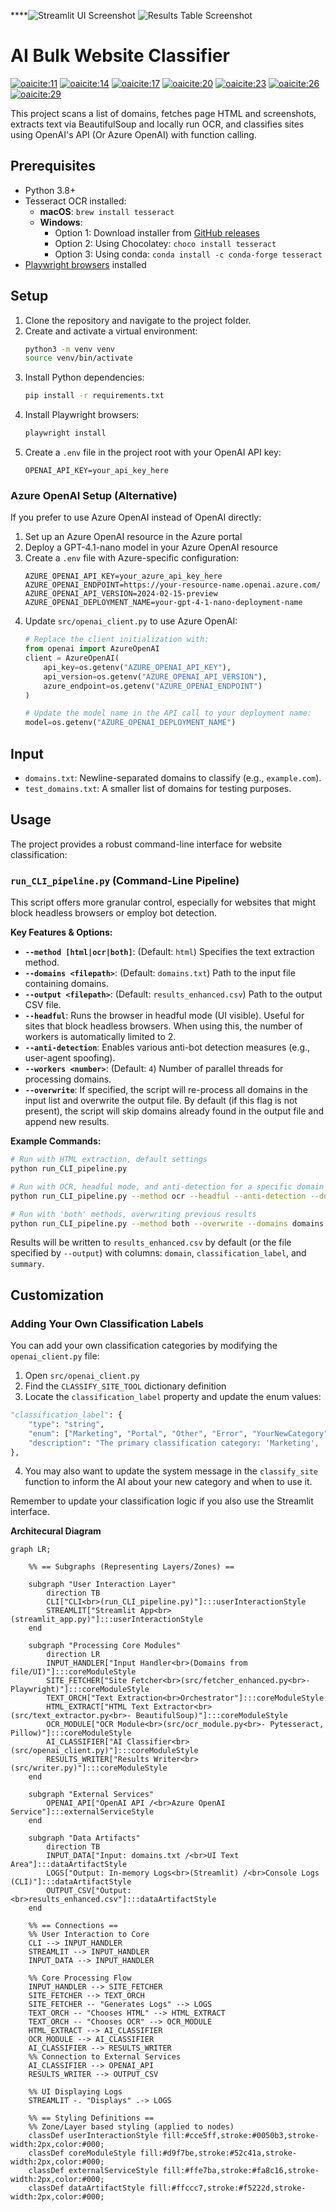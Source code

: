 ****![Streamlit UI Screenshot](./images/streamlit_screenshot.png)
![Results Table Screenshot](./images/result_example.png)

# AI Bulk Website Classifier

[![oaicite:11](https://img.shields.io/badge/Playwright-1.48.2-brightgreen?style=for-the-badge\&logo=playwright\&logoColor=white)](https://playwright.dev/)
[![oaicite:14](https://img.shields.io/badge/BeautifulSoup4-4.12.3-green?style=for-the-badge)](https://www.crummy.com/software/BeautifulSoup/bs4/doc/)
[![oaicite:17](https://img.shields.io/badge/pytesseract-0.3.10-blue?style=for-the-badge)](https://pypi.org/project/pytesseract/)
[![oaicite:20](https://img.shields.io/badge/Pillow-9.5.0-yellow?style=for-the-badge)](https://pillow.readthedocs.io/en/stable/)
[![oaicite:23](https://img.shields.io/badge/OpenAI-0.27.0-93f6ef?style=for-the-badge\&logo=openai)](https://platform.openai.com/docs)
[![oaicite:26](https://img.shields.io/badge/python--dotenv-1.0.0-lightgrey?style=for-the-badge)](https://pypi.org/project/python-dotenv/)
[![oaicite:29](https://img.shields.io/badge/Streamlit-1.32.0-FF4B4B?style=for-the-badge\&logo=streamlit\&logoColor=white)](https://streamlit.io/)


This project scans a list of domains, fetches page HTML and screenshots, extracts text via BeautifulSoup and locally run OCR, and classifies sites using OpenAI's API (Or Azure OpenAI) with function calling.

## Prerequisites

- Python 3.8+
- Tesseract OCR installed:
  - **macOS**: `brew install tesseract`
  - **Windows**: 
    - Option 1: Download installer from [GitHub releases](https://github.com/UB-Mannheim/tesseract/wiki)
    - Option 2: Using Chocolatey: `choco install tesseract`
    - Option 3: Using conda: `conda install -c conda-forge tesseract`
- [Playwright browsers](https://playwright.dev/python/docs/installation) installed

## Setup

1. Clone the repository and navigate to the project folder.
2. Create and activate a virtual environment:
   ```bash
   python3 -m venv venv
   source venv/bin/activate
   ```
3. Install Python dependencies:
   ```bash
   pip install -r requirements.txt
   ```
4. Install Playwright browsers:
   ```bash
   playwright install
   ```
5. Create a `.env` file in the project root with your OpenAI API key:
   ```dotenv
   OPENAI_API_KEY=your_api_key_here
   ```

### Azure OpenAI Setup (Alternative)

If you prefer to use Azure OpenAI instead of OpenAI directly:

1. Set up an Azure OpenAI resource in the Azure portal
2. Deploy a GPT-4.1-nano model in your Azure OpenAI resource
3. Create a `.env` file with Azure-specific configuration:
   ```dotenv
   AZURE_OPENAI_API_KEY=your_azure_api_key_here
   AZURE_OPENAI_ENDPOINT=https://your-resource-name.openai.azure.com/
   AZURE_OPENAI_API_VERSION=2024-02-15-preview
   AZURE_OPENAI_DEPLOYMENT_NAME=your-gpt-4-1-nano-deployment-name
   ```
4. Update `src/openai_client.py` to use Azure OpenAI:
   ```python
   # Replace the client initialization with:
   from openai import AzureOpenAI
   client = AzureOpenAI(
       api_key=os.getenv("AZURE_OPENAI_API_KEY"),
       api_version=os.getenv("AZURE_OPENAI_API_VERSION"),
       azure_endpoint=os.getenv("AZURE_OPENAI_ENDPOINT")
   )
   
   # Update the model name in the API call to your deployment name:
   model=os.getenv("AZURE_OPENAI_DEPLOYMENT_NAME")
   ```

## Input

- `domains.txt`: Newline-separated domains to classify (e.g., `example.com`).
- `test_domains.txt`: A smaller list of domains for testing purposes.

## Usage

The project provides a robust command-line interface for website classification:

### `run_CLI_pipeline.py` (Command-Line Pipeline)

This script offers more granular control, especially for websites that might block headless browsers or employ bot detection.

**Key Features & Options:**

*   **`--method [html|ocr|both]`**: (Default: `html`) Specifies the text extraction method.
*   **`--domains <filepath>`**: (Default: `domains.txt`) Path to the input file containing domains.
*   **`--output <filepath>`**: (Default: `results_enhanced.csv`) Path to the output CSV file.
*   **`--headful`**: Runs the browser in headful mode (UI visible). Useful for sites that block headless browsers. When using this, the number of workers is automatically limited to 2.
*   **`--anti-detection`**: Enables various anti-bot detection measures (e.g., user-agent spoofing).
*   **`--workers <number>`**: (Default: `4`) Number of parallel threads for processing domains.
*   **`--overwrite`**: If specified, the script will re-process all domains in the input list and overwrite the output file. By default (if this flag is not present), the script will skip domains already found in the output file and append new results.

**Example Commands:**

```bash
# Run with HTML extraction, default settings
python run_CLI_pipeline.py

# Run with OCR, headful mode, and anti-detection for a specific domain list
python run_CLI_pipeline.py --method ocr --headful --anti-detection --domains test_domains.txt --output test_ocr_results.csv --workers 1

# Run with 'both' methods, overwriting previous results
python run_CLI_pipeline.py --method both --overwrite --domains domains.txt --output all_results_fresh.csv
```

Results will be written to `results_enhanced.csv` by default (or the file specified by `--output`) with columns: `domain`, `classification_label`, and `summary`.

## Customization

### Adding Your Own Classification Labels

You can add your own classification categories by modifying the `openai_client.py` file:

1. Open `src/openai_client.py`
2. Find the `CLASSIFY_SITE_TOOL` dictionary definition
3. Locate the `classification_label` property and update the enum values:

```python
"classification_label": {
    "type": "string", 
    "enum": ["Marketing", "Portal", "Other", "Error", "YourNewCategory"],
    "description": "The primary classification category: 'Marketing', 'Portal', 'Other', 'Error', or 'YourNewCategory'"
},
```

4. You may also want to update the system message in the `classify_site` function to inform the AI about your new category and when to use it.

Remember to update your classification logic if you also use the Streamlit interface.

**Architecural Diagram**

```mermaid
graph LR;

    %% == Subgraphs (Representing Layers/Zones) ==

    subgraph "User Interaction Layer"
        direction TB
        CLI["CLI<br>(run_CLI_pipeline.py)"]:::userInteractionStyle
        STREAMLIT["Streamlit App<br>(streamlit_app.py)"]:::userInteractionStyle
    end

    subgraph "Processing Core Modules"
        direction LR
        INPUT_HANDLER["Input Handler<br>(Domains from file/UI)"]:::coreModuleStyle
        SITE_FETCHER["Site Fetcher<br>(src/fetcher_enhanced.py<br>- Playwright)"]:::coreModuleStyle
        TEXT_ORCH["Text Extraction<br>Orchestrator"]:::coreModuleStyle
        HTML_EXTRACT["HTML Text Extractor<br>(src/text_extractor.py<br>- BeautifulSoup)"]:::coreModuleStyle
        OCR_MODULE["OCR Module<br>(src/ocr_module.py<br>- Pytesseract, Pillow)"]:::coreModuleStyle
        AI_CLASSIFIER["AI Classifier<br>(src/openai_client.py)"]:::coreModuleStyle
        RESULTS_WRITER["Results Writer<br>(src/writer.py)"]:::coreModuleStyle
    end

    subgraph "External Services"
        OPENAI_API["OpenAI API /<br>Azure OpenAI Service"]:::externalServiceStyle
    end

    subgraph "Data Artifacts"
        direction TB
        INPUT_DATA["Input: domains.txt /<br>UI Text Area"]:::dataArtifactStyle
        LOGS["Output: In-memory Logs<br>(Streamlit) /<br>Console Logs (CLI)"]:::dataArtifactStyle
        OUTPUT_CSV["Output:<br>results_enhanced.csv"]:::dataArtifactStyle
    end

    %% == Connections ==
    %% User Interaction to Core
    CLI --> INPUT_HANDLER
    STREAMLIT --> INPUT_HANDLER
    INPUT_DATA --> INPUT_HANDLER

    %% Core Processing Flow
    INPUT_HANDLER --> SITE_FETCHER
    SITE_FETCHER --> TEXT_ORCH
    SITE_FETCHER -- "Generates Logs" --> LOGS
    TEXT_ORCH -- "Chooses HTML" --> HTML_EXTRACT
    TEXT_ORCH -- "Chooses OCR" --> OCR_MODULE
    HTML_EXTRACT --> AI_CLASSIFIER
    OCR_MODULE --> AI_CLASSIFIER
    AI_CLASSIFIER --> RESULTS_WRITER
    %% Connection to External Services
    AI_CLASSIFIER --> OPENAI_API
    RESULTS_WRITER --> OUTPUT_CSV

    %% UI Displaying Logs
    STREAMLIT -. "Displays" .-> LOGS

    %% == Styling Definitions ==
    %% Zone/Layer based styling (applied to nodes)
    classDef userInteractionStyle fill:#cce5ff,stroke:#0050b3,stroke-width:2px,color:#000;
    classDef coreModuleStyle fill:#d9f7be,stroke:#52c41a,stroke-width:2px,color:#000;
    classDef externalServiceStyle fill:#ffe7ba,stroke:#fa8c16,stroke-width:2px,color:#000;
    classDef dataArtifactStyle fill:#ffccc7,stroke:#f5222d,stroke-width:2px,color:#000;
```